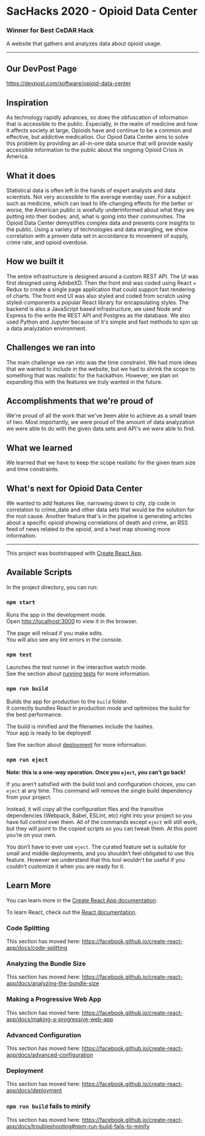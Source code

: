 # SacHacks 2020 - Opioid Data Center
### **Winner for Best CeDAR Hack**
A website that gathers and analyzes data about opioid usage. 

---
## Our DevPost Page
https://devpost.com/software/opioid-data-center

## Inspiration
As technology rapidly advances, so does the obfuscation of information that is accessible to the public. Especially, in the realm of medicine and how it affects society at large, Opioids have and continue to be a common and effective, but addictive medication. Our Opiod Data Center aims to solve this problem by providing an all-in-one data source that will provide easily accessible information to the public about the ongoing Opioid Crisis in America.

## What it does
Statistical data is often left in the hands of expert analysts and data scientists. Not very accessible to the average everday user. For a subject such as medicine, which can lead to life-changing effects for the better or worse, the American public is woefully underinformed about what they are putting into their bodies; and, what is going into their communities. The Opioid Data Center demystifies complex data and presents core insights to the public. Using a variety of technologies and data wrangling, we show correlation with a proven data set in accordance to movement of supply, crime rate, and opioid overdose.

## How we built it
The entire infrastructure is designed around a custom REST API. The UI was first designed using AdobeXD. Then the front end was coded using React + Redux to create a single page application that could support fast rendering of charts. The front end UI was also styled and coded from scratch using styled-components a popular React library for encapsulating styles. The backend is also a JavaScript based infrastructure, we used Node and Express to the write the REST API and Postgres as the database. We also used Python and Jupyter because of it's simple and fast methods to spin up a data analyzation environment.

## Challenges we ran into
The main challenge we ran into was the time constraint. We had more ideas that we wanted to include in the website, but we had to shrink the scope to something that was realistic for the hackathon. However, we plan on expanding this with the features we truly wanted in the future. 

## Accomplishments that we're proud of
We're proud of all the work that we've been able to achieve as a small team of two. Most importantly, we were proud of the amount of data analyzation we were able to do with the given data sets and API's we were able to find. 

## What we learned
We learned that we have to keep the scope realistic for the given team size and time constraints.

## What's next for Opioid Data Center
We wanted to add features like, narrowing down to city, zip code in correlation to crime_date and other data sets that would be the solution for the root cause. Another feature that's in the pipeline is generating articles about a specific opioid showing correlations of death and crime, an RSS feed of news related to the opioid, and a heat map showing more information. 



----------------



This project was bootstrapped with [Create React App](https://github.com/facebook/create-react-app).

## Available Scripts

In the project directory, you can run:

### `npm start`

Runs the app in the development mode.<br>
Open [http://localhost:3000](http://localhost:3000) to view it in the browser.

The page will reload if you make edits.<br>
You will also see any lint errors in the console.

### `npm test`

Launches the test runner in the interactive watch mode.<br>
See the section about [running tests](https://facebook.github.io/create-react-app/docs/running-tests) for more information.

### `npm run build`

Builds the app for production to the `build` folder.<br>
It correctly bundles React in production mode and optimizes the build for the best performance.

The build is minified and the filenames include the hashes.<br>
Your app is ready to be deployed!

See the section about [deployment](https://facebook.github.io/create-react-app/docs/deployment) for more information.

### `npm run eject`

**Note: this is a one-way operation. Once you `eject`, you can’t go back!**

If you aren’t satisfied with the build tool and configuration choices, you can `eject` at any time. This command will remove the single build dependency from your project.

Instead, it will copy all the configuration files and the transitive dependencies (Webpack, Babel, ESLint, etc) right into your project so you have full control over them. All of the commands except `eject` will still work, but they will point to the copied scripts so you can tweak them. At this point you’re on your own.

You don’t have to ever use `eject`. The curated feature set is suitable for small and middle deployments, and you shouldn’t feel obligated to use this feature. However we understand that this tool wouldn’t be useful if you couldn’t customize it when you are ready for it.

## Learn More

You can learn more in the [Create React App documentation](https://facebook.github.io/create-react-app/docs/getting-started).

To learn React, check out the [React documentation](https://reactjs.org/).

### Code Splitting

This section has moved here: https://facebook.github.io/create-react-app/docs/code-splitting

### Analyzing the Bundle Size

This section has moved here: https://facebook.github.io/create-react-app/docs/analyzing-the-bundle-size

### Making a Progressive Web App

This section has moved here: https://facebook.github.io/create-react-app/docs/making-a-progressive-web-app

### Advanced Configuration

This section has moved here: https://facebook.github.io/create-react-app/docs/advanced-configuration

### Deployment

This section has moved here: https://facebook.github.io/create-react-app/docs/deployment

### `npm run build` fails to minify

This section has moved here: https://facebook.github.io/create-react-app/docs/troubleshooting#npm-run-build-fails-to-minify
